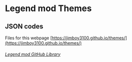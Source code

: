 # Legend mod Themes

## JSON codes

Files for this webpage [https://jimboy3100.github.io/themes/](https://jimboy3100.github.io/themes/)

###### [Legend mod GitHub Library](https://github.com/jimboy3100/jimboy3100.github.io)
